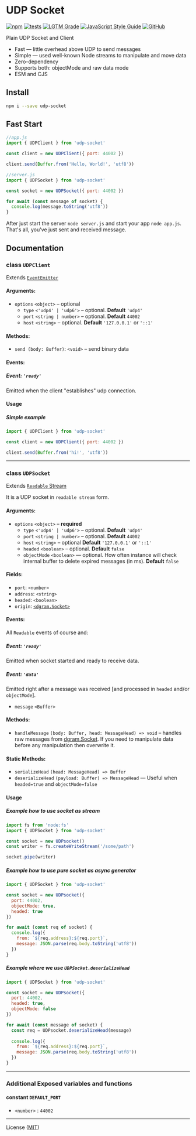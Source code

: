 # UDP Socket 
[![npm](https://img.shields.io/npm/v/udp-socket)](https://www.npmjs.com/package/udp-socket)
[![tests](https://img.shields.io/github/workflow/status/JerryCauser/udp-socket/tests?label=tests&logo=github)](https://github.com/JerryCauser/udp-socket/actions/workflows/tests.yml)
[![LGTM Grade](https://img.shields.io/lgtm/grade/javascript/github/JerryCauser/udp-socket)](https://lgtm.com/projects/g/JerryCauser/udp-socket)
[![JavaScript Style Guide](https://img.shields.io/badge/code_style-standard-brightgreen.svg)](https://standardjs.com)
[![GitHub](https://img.shields.io/github/license/JerryCauser/udp-socket)](https://github.com/JerryCauser/udp-socket/blob/master/LICENSE)

Plain UDP Socket and Client

- Fast — little overhead above UDP to send messages
- Simple — used well-known Node streams to manipulate and move data
- Zero-dependency
- Supports both: objectMode and raw data mode
- ESM and CJS

## Install

```bash
npm i --save udp-socket
```

## Fast Start

```javascript
//app.js
import { UDPClient } from 'udp-socket'

const client = new UDPClient({ port: 44002 })

client.send(Buffer.from('Hello, World!', 'utf8'))
```

```javascript
//server.js
import { UDPSocket } from 'udp-socket'

const socket = new UDPSocket({ port: 44002 })

for await (const message of socket) {
  console.log(message.toString('utf8'))
}

```

After just start the server `node server.js` and start your app `node app.js`. That's all, you've just sent and received message. 

## Documentation

### class `UDPClient`
Extends [`EventEmitter`][node-event-emitter]

#### Arguments:
- `options` `<object>` – optional
  - `type` `<'udp4' | 'udp6'>` – optional. **Default** `'udp4'`
  - `port` `<string | number>` – optional. **Default** `44002`
  - `host` `<string>` – optional. **Default** `'127.0.0.1'` or `'::1'`

#### Methods:
- `send (body: Buffer)`: `<void>` – send binary data

#### Events:
##### Event: `'ready'`
Emitted when the client "establishes" udp connection.

#### Usage
##### Simple example
```javascript
import { UDPClient } from 'udp-socket'

const client = new UDPClient({ port: 44002 })

client.send(Buffer.from('hi!', 'utf8'))
```
---

### class `UDPSocket`
Extends [`Readable` Stream][node-readable]

It is a UDP socket in `readable stream` form.

#### Arguments:
- `options` `<object>` – **required**
  - `type` `<'udp4' | 'udp6'>` – optional. **Default** `'udp4'`
  - `port` `<string | number>` – optional. **Default** `44002`
  - `host` `<string>` – optional **Default** `'127.0.0.1'` or `'::1'`
  - `headed` `<boolean>` – optional. **Default** `false`
  - `objectMode` `<boolean>` — optional. How often instance will check internal buffer to delete expired messages (in ms). **Default** `false` 

#### Fields:
- `port`: `<number>`
- `address`: `<string>`
- `headed`: `<boolean>`
- `origin`: [`<dgram.Socket>`][node-dgram-socket]

#### Events:
All `Readable` events of course and:

##### Event: `'ready'`
Emitted when socket started and ready to receive data.

##### Event: `'data'`
Emitted right after a message was received [and processed in `headed` and/or `objectMode`].
  - `message` `<Buffer>`

#### Methods:
- `handleMessage` `(body: Buffer, head: MessageHead) => void` – handles raw messages from [dgram.Socket][node-dgram-socket].
     If you need to manipulate data before any manipulation then overwrite it.

#### Static Methods:
- `serializeHead` `(head: MessageHead) => Buffer`
- `deserializeHead` `(payload: Buffer) => MessageHead` — Useful when `headed=true` and `objectMode=false`

#### Usage

##### Example how to use socket as stream
```javascript
import fs from 'node:fs'
import { UDPSocket } from 'udp-socket'

const socket = new UDPsocket()
const writer = fs.createWriteStream('/some/path')

socket.pipe(writer)
```

##### Example how to use pure socket as async generator
```javascript
import { UDPSocket } from 'udp-socket'

const socket = new UDPsocket({
  port: 44002,
  objectMode: true,
  headed: true
})

for await (const req of socket) {
  console.log({
    from: `${req.address}:${req.port}`,
    message: JSON.parse(req.body.toString('utf8'))
  })
}
```

##### Example where we use `UDPSocket.deserializeHead`
```javascript
import { UDPSocket } from 'udp-socket'

const socket = new UDPsocket({
  port: 44002,
  headed: true,
  objectMode: false
})

for await (const message of socket) {
  const req = UDPsocket.deserializeHead(message)
  
  console.log({
    from: `${req.address}:${req.port}`,
    message: JSON.parse(req.body.toString('utf8'))
  })
}
```
---

### Additional Exposed variables and functions
#### constant `DEFAULT_PORT`
- `<number>` : `44002`

---

License ([MIT](LICENSE))

[node-event-emitter]: https://nodejs.org/api/events.html#class-eventemitter
[node-readable]: https://nodejs.org/api/stream.html#class-streamreadable
[node-dgram-socket]: https://nodejs.org/api/dgram.html#class-dgramsocket
[client]: #class-udpclient
[socket]: #class-udpsocket
[constants]: src/constants.js
